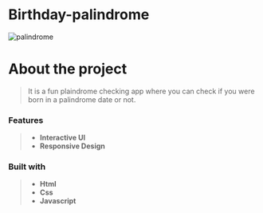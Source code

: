 # Birthday-palindrome

![palindrome](https://user-images.githubusercontent.com/82362100/198828903-151b7dd9-494b-44fe-b3c8-ee2a645a723a.jpg)

# About the project

> It is a fun plaindrome checking app where you can check if you were born in a palindrome date or not.

### Features

> - **Interactive UI**
> - **Responsive Design**

### Built with

> - **Html** 
> - **Css** 
> - **Javascript**
